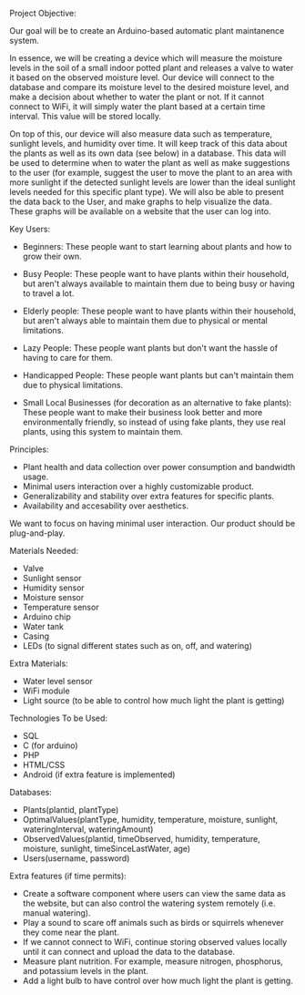 Project Objective: 

Our goal will be to create an Arduino-based automatic plant maintanence system.

In essence, we will be creating a device which will measure the moisture levels in the soil of a small indoor potted plant and releases a valve to water it based on the observed moisture level. Our device will connect to the database and compare its moisture level to the desired moisture level, and make a decision about whether to water the plant or not. If it cannot connect to WiFi, it will simply water the plant based at a certain time interval. This value will be stored locally.

On top of this, our device will also measure data such as temperature, sunlight levels, and humidity over time. It will keep track of this data about the plants as well as its own data (see below) in a database. This data will be used to determine when to water the plant as well as make suggestions to the user (for example, suggest the user to move the plant to an area with more sunlight if the detected sunlight levels are lower than the ideal sunlight levels needed for this specific plant type). We will also be able to present the data back to the User, and make graphs to help visualize the data. These graphs will be available on a website that the user can log into. 



Key Users:
- Beginners:
  These people want to start learning about plants and how to grow their own.
  
- Busy People:
  These people want to have plants within their household, but aren't always available to maintain them due to being busy or having to travel a lot.
  
- Elderly people:
  These people want to have plants within their household, but aren't always able to maintain them due to physical or mental limitations.
  
- Lazy People:
  These people want plants but don't want the hassle of having to care for them.
  
- Handicapped People:
  These people want plants but can't maintain them due to physical limitations.
  
- Small Local Businesses (for decoration as an alternative to fake plants):
  These people want to make their business look better and more environmentally friendly, so instead of using fake plants, they use real plants, using this system to maintain them.
  

 
Principles: 
  - Plant health and data collection over power consumption and bandwidth usage.
  - Minimal users interaction over a highly customizable product.
  - Generalizability and stability over extra features for specific plants.
  - Availability and accesability over aesthetics.

We want to focus on having minimal user interaction. Our product should be plug-and-play.

Materials Needed:
- Valve
- Sunlight sensor
- Humidity sensor
- Moisture sensor
- Temperature sensor
- Arduino chip
- Water tank
- Casing
- LEDs (to signal different states such as on, off, and watering)

Extra Materials:
- Water level sensor
- WiFi module
- Light source (to be able to control how much light the plant is getting)

Technologies To be Used:
- SQL
- C (for arduino)
- PHP
- HTML/CSS
- Android (if extra feature is implemented)


Databases:
- Plants(plantid, plantType)
- OptimalValues(plantType, humidity, temperature, moisture, sunlight, wateringInterval, wateringAmount)
- ObservedValues(plantid, timeObserved, humidity, temperature, moisture, sunlight, timeSinceLastWater, age)
- Users(username, password)


Extra features (if time permits):
- Create a software component where users can view the same data as the website, but can also control the watering system remotely (i.e. manual watering).
- Play a sound to scare off animals such as birds or squirrels whenever they come near the plant.
- If we cannot connect to WiFi, continue storing observed values locally until it can connect and upload the data to the database.
- Measure plant nutrition. For example, measure nitrogen, phosphorus, and potassium levels in the plant.
- Add a light bulb to have control over how much light the plant is getting.





